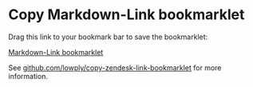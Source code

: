 # Copy Markdown-Link bookmarklet

Drag this link to your bookmark bar to save the bookmarklet:

[Markdown-Link bookmarklet](javascript:%28function%28%29%7Bif%20%28window.getSelection%28%29.anchorNode%20!%3D%20null%29%20%7Bvar%20elem%20%3D%20window.getSelection%28%29.anchorNode.parentElement%3Bif%20%28elem.tagName%20!%3D%20%22A%22%29%20elem%20%3D%20elem.getElementsByTagName%28'a'%29%5B0%5D%3Bif%20%28elem%20!%3D%20null%29%20%7Bvar%20textArea%20%3D%20document.createElement%28%22textarea%22%29%3BtextArea.value%20%3D%20%22%5B%22%20%2B%20elem.innerHTML%20%2B%20%22%5D%28%22%20%2B%20elem.href%20%2B%20%22%29%22%3Bdocument.body.appendChild%28textArea%29%3BtextArea.select%28%29%3Bdocument.execCommand%28%22copy%22%29%3Bconsole.log%28%22Markdown%20link%20%22%20%2B%20textArea.value%20%2B%20%22%20copied%20to%20your%20clipboard!%22%29%3BtextArea.remove%28%29%3Bvar%20range%20%3D%20document.createRange%28%29%3Brange.selectNode%28elem%29%3Bwindow.getSelection%28%29.removeAllRanges%28%29%3Bwindow.getSelection%28%29.addRange%28range%29%3B%7D%20else%20console.log%28%22No%20hyperlink%20selected.%22%29%3B%7D%20else%20console.log%28%22Nothing%20selected!%22%29%7D%29%28%29)

See [github.com/lowply/copy-zendesk-link-bookmarklet](https://github.com/lowply/copy-zendesk-link-bookmarklet) for more information.
